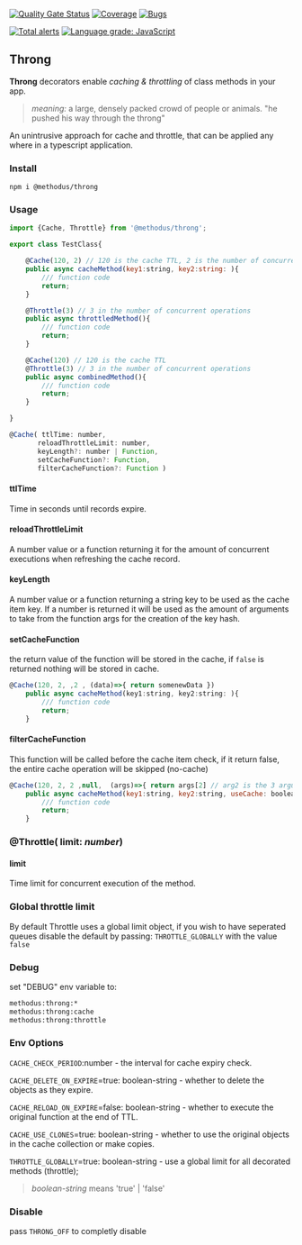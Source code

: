 [![Quality Gate Status](https://sonarcloud.io/api/project_badges/measure?project=nodulusteam_-methodus-throng&metric=alert_status)](https://sonarcloud.io/dashboard?id=nodulusteam_-methodus-throng)
[![Coverage](https://sonarcloud.io/api/project_badges/measure?project=nodulusteam_-methodus-throng&metric=coverage)](https://sonarcloud.io/dashboard?id=nodulusteam_-methodus-throng)
[![Bugs](https://sonarcloud.io/api/project_badges/measure?project=nodulusteam_-methodus-throng&metric=bugs)](https://sonarcloud.io/dashboard?id=nodulusteam_-methodus-throng)


[![Total alerts](https://img.shields.io/lgtm/alerts/g/nodulusteam/-methodus-throng.svg?logo=lgtm&logoWidth=18)](https://lgtm.com/projects/g/nodulusteam/-methodus-throng/alerts/)
[![Language grade: JavaScript](https://img.shields.io/lgtm/grade/javascript/g/nodulusteam/-methodus-throng.svg?logo=lgtm&logoWidth=18)](https://lgtm.com/projects/g/nodulusteam/-methodus-throng/context:javascript)

## Throng

**Throng** decorators enable *caching & throttling* of class methods in your app.

> *meaning:* a large, densely packed crowd of people or animals.
> "he pushed his way through the throng"


An unintrusive approach for cache and throttle, that can be applied any where in a typescript application.



### Install
`npm i @methodus/throng`


### Usage
```javascript
import {Cache, Throttle} from '@methodus/throng';

export class TestClass{

    @Cache(120, 2) // 120 is the cache TTL, 2 is the number of concurrent executions for the expire rerun
    public async cacheMethod(key1:string, key2:string: ){
        /// function code
        return;
    }

    @Throttle(3) // 3 in the number of concurrent operations
    public async throttledMethod(){
        /// function code
        return;
    }

    @Cache(120) // 120 is the cache TTL
    @Throttle(3) // 3 in the number of concurrent operations
    public async combinedMethod(){
        /// function code
        return;
    }

}
```


 ```javascript
@Cache( ttlTime: number, 
        reloadThrottleLimit: number,
        keyLength?: number | Function, 
        setCacheFunction?: Function,
        filterCacheFunction?: Function )
```
#### ttlTime
Time in seconds until records expire.

#### reloadThrottleLimit
A number value or a function returning it for the amount of concurrent executions when refreshing the cache record.

#### keyLength
A number value or a function returning a string key to be used as the cache item key. If a number is returned it will be used as the amount of arguments to take from the function args for the creation of the key hash.


#### setCacheFunction
the return value of the function will be stored in the cache, if `false` is returned nothing will be stored in cache.

```javascript
@Cache(120, 2, ,2 , (data)=>{ return somenewData }) 
    public async cacheMethod(key1:string, key2:string: ){
        /// function code
        return;
    }

```

#### filterCacheFunction
This function will be called before the cache item check, if it return false, the entire cache operation will be skipped (no-cache)

```javascript
@Cache(120, 2, 2 ,null,  (args)=>{ return args[2] // arg2 is the 3 argument of the decorated function }) 
    public async cacheMethod(key1:string, key2:string, useCache: boolean ){
        /// function code
        return;
    }

```


### **@Throttle**( **limit**: *number*)

#### limit
Time limit for concurrent execution of the method.


### Global throttle limit
By default Throttle uses a global limit object, if you wish to have seperated queues disable the default by passing:
`THROTTLE_GLOBALLY` with the value `false`


### Debug
set "DEBUG" env variable to:
```bash
methodus:throng:*
methodus:throng:cache
methodus:throng:throttle
```


### Env Options
`CACHE_CHECK_PERIOD`:number - the interval for cache expiry check.

`CACHE_DELETE_ON_EXPIRE`=true: boolean-string  - whether to delete the objects as they expire. 

`CACHE_RELOAD_ON_EXPIRE`=false:  boolean-string - whether to execute the original function at the end of TTL.

`CACHE_USE_CLONES`=true: boolean-string - whether to use the original objects in the cache collection or make copies.

`THROTTLE_GLOBALLY`=true: boolean-string - use a global limit for all decorated methods (throttle);


> *boolean-string* means 'true' | 'false'

### Disable
pass `THRONG_OFF` to completly disable